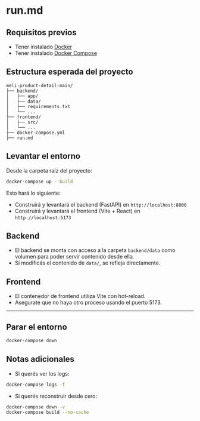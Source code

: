 # run.md

## Requisitos previos

* Tener instalado [Docker](https://www.docker.com/products/docker-desktop/)
* Tener instalado [Docker Compose](https://docs.docker.com/compose/)

## Estructura esperada del proyecto

```
meli-product-detail-main/
├── backend/
│   ├── app/
│   ├── data/
│   ├── requirements.txt
│   └── ...
├── frontend/
│   ├── src/
│   └── ...
├── docker-compose.yml
├── run.md
```

## Levantar el entorno

Desde la carpeta raíz del proyecto:

```bash
docker-compose up --build
```

Esto hará lo siguiente:

* Construirá y levantará el backend (FastAPI) en `http://localhost:8000`
* Construirá y levantará el frontend (Vite + React) en `http://localhost:5173`

## Backend

* El backend se monta con acceso a la carpeta `backend/data` como volumen para poder servir contenido desde ella.
* Si modificás el contenido de `data/`, se refleja directamente.

## Frontend

* El contenedor de frontend utiliza Vite con hot-reload.
* Asegurate que no haya otro proceso usando el puerto 5173.

---

## Parar el entorno

```bash
docker-compose down
```

## Notas adicionales

* Si querés ver los logs:

```bash
docker-compose logs -f
```

* Si querés reconstruir desde cero:

```bash
docker-compose down -v
docker-compose build --no-cache
```
